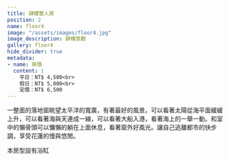 ```yaml
---
title: 肆樓雙人房
position: 2
name: floor4
image: "/assets/images/floor4.jpg"
image_description: 肆樓景觀
gallery: floor4
hide_divider: true
metadata:
- name: 房價
  content: |
    平日：NT$ 4,500<br>
    假日：NT$ 5,000<br>
    定價：NT$ 6,500
---
```


一整面的落地窗眺望太平洋的寬廣，有著最好的風景。可以看著太陽從海平面緩緩上升，可以看著海與天連成一線，可以看著大船入港，看著海上的一舉一動。和室中的懶骨頭可以慵懶的躺在上面休息，看著窗外好風光。讓自己逃離都市的快步調，享受花蓮的慢與悠閒。

本房型設有浴缸
